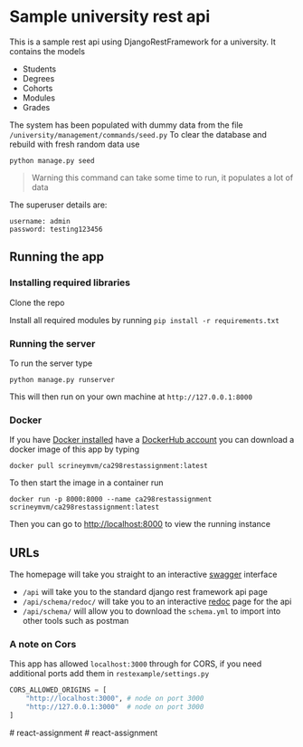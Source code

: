 # Sample university rest api 


This is a sample rest api using DjangoRestFramework for a university. 
It contains the models 

* Students
* Degrees
* Cohorts
* Modules 
* Grades


The system has been populated with dummy data from the file `/university/management/commands/seed.py`
To clear the database and rebuild with fresh random data use 
```shell
python manage.py seed
```

> Warning this command can take some time to run, it populates a lot of data

The superuser details are:
 
```text
username: admin
password: testing123456
```

## Running the app

### Installing required libraries
Clone the repo

Install all required modules by running `pip install -r requirements.txt`





### Running the server

To run the server type

```shell
python manage.py runserver
```

This will then run on your own machine at `http://127.0.0.1:8000`

### Docker 
If you have [Docker installed](https://docs.docker.com/get-docker/) have a [DockerHub account](https://hub.docker.com/) you can download a docker image of this app by typing

```shell
docker pull scrineymvm/ca298restassignment:latest
```

To then start the image in a container run
```shell
docker run -p 8000:8000 --name ca298restassignment scrineymvm/ca298restassignment:latest
```

Then you can go to [http://localhost:8000](http://localhost:8000) to view the running instance

## URLs
The homepage will take you straight to an interactive [swagger](https://swagger.io/) interface

* `/api` will take you to the standard django rest framework api page
* `/api/schema/redoc/` will take you to an interactive [redoc](https://redocly.com/) page for the api
* `/api/schema/` will allow you to download the `schema.yml` to import into other tools such as postman


### A note on Cors
This app has allowed `localhost:3000` through for CORS, if you need additional ports add them in `restexample/settings.py` 
```python
CORS_ALLOWED_ORIGINS = [
    "http://localhost:3000", # node on port 3000
    "http://127.0.0.1:3000"  # node on port 3000
]
```
#   r e a c t - a s s i g n m e n t  
 #   r e a c t - a s s i g n m e n t  
 